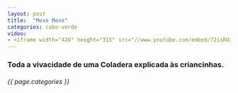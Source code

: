 ```yaml
---
layout: post
title:  "Mexe Mexe"
categories: cabo-verde
video: 
- <iframe width="420" height="315" src="//www.youtube.com/embed/72ixRUJl-aA" frameborder="0" allowfullscreen></iframe>
---
```


### Toda a vivacidade de uma Coladera explicada às criancinhas.
###### {{ page.categories }}
